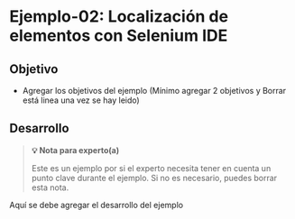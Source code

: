# Ejemplo-02: Localización de elementos con Selenium IDE

## Objetivo

* Agregar los objetivos del ejemplo (Mínimo agregar 2 objetivos y Borrar está linea una vez se hay leido)

## Desarrollo

>**💡 Nota para experto(a)**
>
> Este es un ejemplo por si el experto necesita tener en cuenta un punto clave durante el ejemplo.
>Si no es necesario, puedes borrar esta nota.

Aquí se debe agregar el desarrollo del ejemplo


